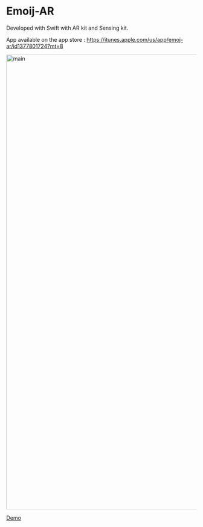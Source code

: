 # Emoij-AR


Developed with Swift with AR kit and Sensing kit. 

App available on the app store : https://itunes.apple.com/us/app/emoj-ar/id1377801724?mt=8



<img width="1201" alt="main" src="https://user-images.githubusercontent.com/31669188/43782546-9f9b9352-9a2d-11e8-8dbf-b7d0915b0835.png">



[Demo](https://vimeo.com/266682720)
